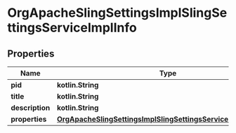 
# OrgApacheSlingSettingsImplSlingSettingsServiceImplInfo

## Properties
Name | Type | Description | Notes
------------ | ------------- | ------------- | -------------
**pid** | **kotlin.String** |  |  [optional]
**title** | **kotlin.String** |  |  [optional]
**description** | **kotlin.String** |  |  [optional]
**properties** | [**OrgApacheSlingSettingsImplSlingSettingsServiceImplProperties**](OrgApacheSlingSettingsImplSlingSettingsServiceImplProperties.md) |  |  [optional]



